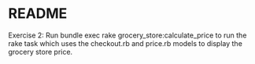 # README

Exercise 2: Run bundle exec rake grocery_store:calculate_price to run the rake task which uses the checkout.rb and price.rb models to display the grocery store price.
